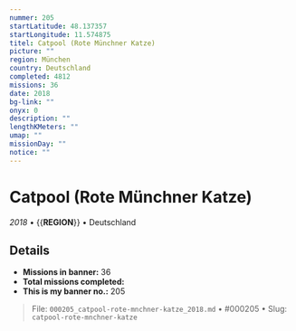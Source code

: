 ```yaml
---
nummer: 205
startLatitude: 48.137357
startLongitude: 11.574875
titel: Catpool (Rote Münchner Katze)
picture: ""
region: München
country: Deutschland
completed: 4812
missions: 36
date: 2018
bg-link: ""
onyx: 0
description: ""
lengthKMeters: ""
umap: ""
missionDay: ""
notice: ""
---
```

# Catpool (Rote Münchner Katze)

*2018* • {{__REGION__}} • Deutschland





## Details

- **Missions in banner:** 36
- **Total missions completed:** 
- **This is my banner no.:** 205






> File: `000205_catpool-rote-mnchner-katze_2018.md` • #000205 • Slug: `catpool-rote-mnchner-katze`
